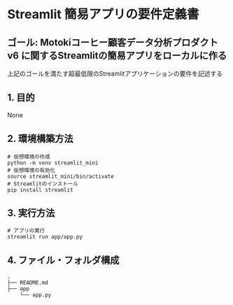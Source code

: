 # Streamlit 簡易アプリの要件定義書
## ゴール: Motokiコーヒー顧客データ分析プロダクトv6 に関するStreamlitの簡易アプリをローカルに作る
上記のゴールを満たす超最低限のStreamlitアプリケーションの要件を記述する

## 1. 目的
None

## 2. 環境構築方法
```
# 仮想環境の作成
python -m venv streamlit_mini
# 仮想環境の有効化
source streamlit_mini/bin/activate
# Streamlitのインストール
pip install streamlit
```

## 3. 実行方法
```
# アプリの実行
streamlit run app/app.py
```

## 4. ファイル・フォルダ構成
```
.
├── README.md
├── app
    └── app.py
```